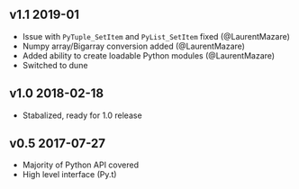 v1.1 2019-01
---------------

- Issue with `PyTuple_SetItem` and `PyList_SetItem` fixed (@LaurentMazare)
- Numpy array/Bigarray conversion added (@LaurentMazare)
- Added ability to create loadable Python modules (@LaurentMazare)
- Switched to dune

v1.0 2018-02-18
---------------

- Stabalized, ready for 1.0 release

v0.5 2017-07-27
---------------

- Majority of Python API covered
- High level interface (Py.t)
